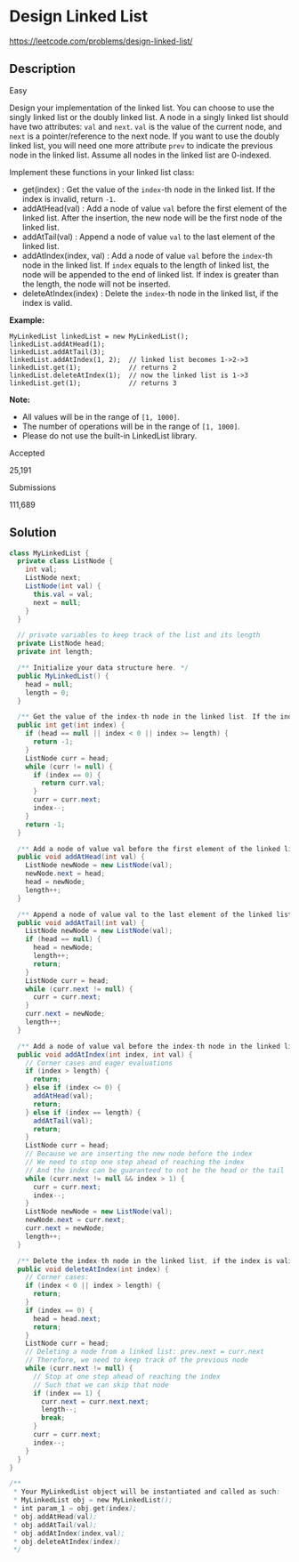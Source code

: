 # Design Linked List

<https://leetcode.com/problems/design-linked-list/>

## Description

Easy

Design your implementation of the linked list. You can choose to use the singly linked list or the doubly linked list. A node in a singly linked list should have two attributes: `val` and `next`. `val` is the value of the current node, and `next` is a pointer/reference to the next node. If you want to use the doubly linked list, you will need one more attribute `prev` to indicate the previous node in the linked list. Assume all nodes in the linked list are 0-indexed.

Implement these functions in your linked list class:

- get(index) : Get the value of the `index`-th node in the linked list. If the index is invalid, return `-1`.
- addAtHead(val) : Add a node of value `val` before the first element of the linked list. After the insertion, the new node will be the first node of the linked list.
- addAtTail(val) : Append a node of value `val` to the last element of the linked list.
- addAtIndex(index, val) : Add a node of value `val` before the `index`-th node in the linked list. If `index` equals to the length of linked list, the node will be appended to the end of linked list. If index is greater than the length, the node will not be inserted.
- deleteAtIndex(index) : Delete the `index`-th node in the linked list, if the index is valid.

**Example:**

```
MyLinkedList linkedList = new MyLinkedList();
linkedList.addAtHead(1);
linkedList.addAtTail(3);
linkedList.addAtIndex(1, 2);  // linked list becomes 1->2->3
linkedList.get(1);            // returns 2
linkedList.deleteAtIndex(1);  // now the linked list is 1->3
linkedList.get(1);            // returns 3
```

**Note:**

- All values will be in the range of `[1, 1000]`.
- The number of operations will be in the range of `[1, 1000]`.
- Please do not use the built-in LinkedList library.

Accepted

25,191

Submissions

111,689

## Solution

```java
class MyLinkedList {
  private class ListNode {
    int val;
    ListNode next;
    ListNode(int val) {
      this.val = val;
      next = null;
    }
  }

  // private variables to keep track of the list and its length
  private ListNode head;
  private int length;

  /** Initialize your data structure here. */
  public MyLinkedList() {
    head = null;
    length = 0;
  }

  /** Get the value of the index-th node in the linked list. If the index is invalid, return -1. */
  public int get(int index) {
    if (head == null || index < 0 || index >= length) {
      return -1;
    }
    ListNode curr = head;
    while (curr != null) {
      if (index == 0) {
        return curr.val;
      }
      curr = curr.next;
      index--;
    }
    return -1;
  }

  /** Add a node of value val before the first element of the linked list. After the insertion, the new node will be the first node of the linked list. */
  public void addAtHead(int val) {
    ListNode newNode = new ListNode(val);
    newNode.next = head;
    head = newNode;
    length++;
  }

  /** Append a node of value val to the last element of the linked list. */
  public void addAtTail(int val) {
    ListNode newNode = new ListNode(val);
    if (head == null) {
      head = newNode;
      length++;
      return;
    }
    ListNode curr = head;
    while (curr.next != null) {
      curr = curr.next;
    }
    curr.next = newNode;
    length++;
  }

  /** Add a node of value val before the index-th node in the linked list. If index equals to the length of linked list, the node will be appended to the end of linked list. If index is greater than the length, the node will not be inserted. */
  public void addAtIndex(int index, int val) {
    // Corner cases and eager evaluations
    if (index > length) {
      return;
    } else if (index <= 0) {
      addAtHead(val);
      return;
    } else if (index == length) {
      addAtTail(val);
      return;
    }
    ListNode curr = head;
    // Because we are inserting the new node before the index
    // We need to stop one step ahead of reaching the index
    // And the index can be guaranteed to not be the head or the tail
    while (curr.next != null && index > 1) {
      curr = curr.next;
      index--;
    }
    ListNode newNode = new ListNode(val);
    newNode.next = curr.next;
    curr.next = newNode;
    length++;
  }

  /** Delete the index-th node in the linked list, if the index is valid. */
  public void deleteAtIndex(int index) {
    // Corner cases:
    if (index < 0 || index > length) {
      return;
    }
    if (index == 0) {
      head = head.next;
      return;
    }
    ListNode curr = head;
    // Deleting a node from a linked list: prev.next = curr.next
    // Therefore, we need to keep track of the previous node
    while (curr.next != null) {
      // Stop at one step ahead of reaching the index
      // Such that we can skip that node
      if (index == 1) {
        curr.next = curr.next.next;
        length--;
        break;
      }
      curr = curr.next;
      index--;
    }
  }
}

/**
 * Your MyLinkedList object will be instantiated and called as such:
 * MyLinkedList obj = new MyLinkedList();
 * int param_1 = obj.get(index);
 * obj.addAtHead(val);
 * obj.addAtTail(val);
 * obj.addAtIndex(index,val);
 * obj.deleteAtIndex(index);
 */
```

